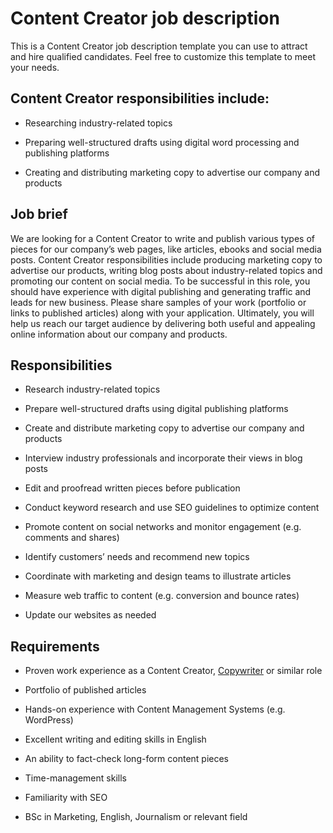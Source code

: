 # Content Creator job description
This is a Content Creator job description template you can use to attract and hire qualified candidates. Feel free to customize this template to meet your needs.


## Content Creator responsibilities include:
* Researching industry-related topics

* Preparing well-structured drafts using digital word processing and publishing platforms

* Creating and distributing marketing copy to advertise our company and products


## Job brief

We are looking for a Content Creator to write and publish various types of pieces for our company’s web pages, like articles, ebooks and social media posts.
Content Creator responsibilities include producing marketing copy to advertise our products, writing blog posts about industry-related topics and promoting our content on social media. To be successful in this role, you should have experience with digital publishing and generating traffic and leads for new business. Please share samples of your work (portfolio or links to published articles) along with your application.
Ultimately, you will help us reach our target audience by delivering both useful and appealing online information about our company and products.


## Responsibilities

* Research industry-related topics

* Prepare well-structured drafts using digital publishing platforms

* Create and distribute marketing copy to advertise our company and products

* Interview industry professionals and incorporate their views in blog posts

* Edit and proofread written pieces before publication

* Conduct keyword research and use SEO guidelines to optimize content

* Promote content on social networks and monitor engagement (e.g. comments and shares)

* Identify customers’ needs and recommend new topics

* Coordinate with marketing and design teams to illustrate articles

* Measure web traffic to content (e.g. conversion and bounce rates)

* Update our websites as needed


## Requirements

* Proven work experience as a Content Creator, <a href="https://resources.workable.com/copywriter-job-description" target="_blank" rel="noopener">Copywriter</a> or similar role

* Portfolio of published articles

* Hands-on experience with Content Management Systems (e.g. WordPress)

* Excellent writing and editing skills in English

* An ability to fact-check long-form content pieces

* Time-management skills

* Familiarity with SEO

* BSc in Marketing, English, Journalism or relevant field
